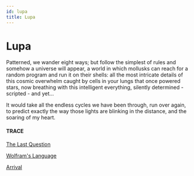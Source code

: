 ```yaml
---
id: lupa
title: Lupa
---
```


# Lupa

Patterned, we wander eight ways;
but follow the simplest of rules 
and somehow a universe will appear, 
a world in which mollusks
can reach for a random program 
and run it on their shells: 
all the most intricate details
of this cosmic overwhelm caught
by cells in your lungs that once powered stars,
now breathing with this intelligent everything,
silently determined - scripted - and yet...

It would take all the endless cycles 
we have been through,
run over again,
to predict exactly the way 
those lights are blinking in the distance,
and the soaring of my heart.


#### TRACE

[The Last Question](https://www.youtube.com/watch?v=ojEq-tTjcc0 "Isaac Asimov")

[Wolfram's Language](https://www.youtube.com/watch?v=Re9eB_j6m-0 "The Computational Universe, SETI")

[Arrival](https://www.youtube.com/watch?v=2ZpPMuvoaok "Facing the Fear of Existence")
